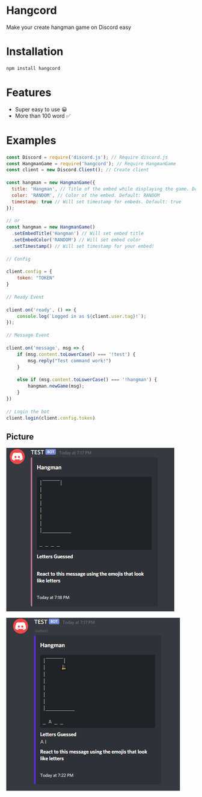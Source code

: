 # Hangcord
Make your create hangman game on Discord easy

# Installation
```sh
npm install hangcord
```

# Features
- Super easy to use 😀
- More than 100 word ✅

# Examples
```js
const Discord = require('discord.js'); // Require discord.js
const HangmanGame = require('hangcord'); // Require HangmanGame
const client = new Discord.Client(); // Create client

const hangman = new HangmanGame({
  title: 'Hangman', // Title of the embed while displaying the game. Default: Hangman
  color: 'RANDOM', // Color of the embed. Default: RANDOM
  timestamp: true // Will set timestamp for embeds. Default: true
});

// or
const hangman = new HangmanGame()
  .setEmbedTitle('Hangman') // Will set embed title
  .setEmbedColor('RANDOM') // Will set embed color
  .setTimestamp() // Will set timestamp for your embed!

// Config

client.config = {
    token: "TOKEN"
}

// Ready Event

client.on('ready', () => {
    console.log(`Logged in as ${client.user.tag}!`);
});

// Message Event

client.on('message', msg => {
    if (msg.content.toLowerCase() === '!test') {
        msg.reply("Test command work!")
    }

    else if (msg.content.toLowerCase() === '!hangman') {
        hangman.newGame(msg);
    }
})
 
// Login the bot
client.login(client.config.token)
```

## Picture
![hangman-1](/images/hangman-1.png)

![hangman-2](/images/hangman-2.png)



